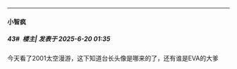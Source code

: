 ﻿
*****

####  小智疯  
##### 43#         楼主| 发表于 2025-6-20 01:35

今天看了2001太空漫游，这下知道台长头像是哪来的了，还有谁是EVA的大爹

